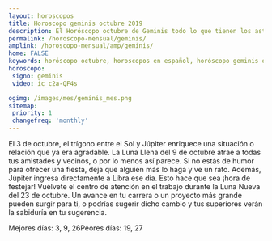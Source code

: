```yaml
---
layout: horoscopos
title: Horoscopo geminis octubre 2019
description: El Horóscopo octubre de Geminis todo lo que tienen los astros preparados para este mes, amor, trabajo, familia. Todo sobre astrologia, tarot, predicciones. Horoscopo gratis en español, predicciones y astrología.
permalink: /horoscopo-mensual/geminis/
amplink: /horoscopo-mensual/amp/geminis/
home: FALSE
keywords: horóscopo octubre, horoscopos en español, horóscopo geminis octubre , horóscopo esperanza gracia, horoscop, horóscopos gratis, horoscopo geminis, Tarot, Astrologia, Zodíaco, geminis, horoscopo gratis, horoscopo del mes 
horoscopo:
 signo: geminis
 video: ic_c2a-QF4s

ogimg: /images/mes/geminis_mes.png
sitemap:
 priority: 1
 changefreq: 'monthly'
---
```



El 3 de octubre, el trígono entre el Sol y Júpiter enriquece una situación o relación que ya era agradable. La Luna Llena del 9 de octubre atrae a todas tus amistades y vecinos, o por lo menos así parece. Si no estás de humor para ofrecer una fiesta, deja que alguien más lo haga y ve un rato. Además, Júpiter ingresa directamente a Libra ese día. Esto hace que sea ¡hora de festejar! Vuélvete el centro de atención en el trabajo durante la Luna Nueva del 23 de octubre. Un avance en tu carrera o un proyecto más grande pueden surgir para ti, o podrías sugerir dicho cambio y tus superiores verán la sabiduría en tu sugerencia. 

Mejores días: 3, 9, 26Peores días: 19, 27